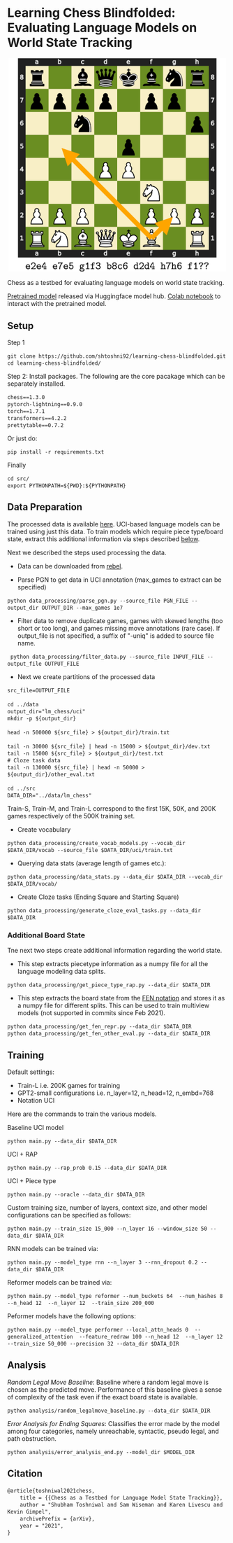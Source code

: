 # Learning Chess Blindfolded: Evaluating Language Models on World State Tracking

<p align="center">
<img src="chess_fig.png" width="500" />
</p>

Chess as a testbed for evaluating language models on world state tracking.

[Pretrained model](https://huggingface.co/shtoshni/gpt2-chess-uci) released via Huggingface model hub.
[Colab notebook](https://colab.research.google.com/drive/125y4MpnSWAakoSE5My9jGMtBExbjqTpW?usp=sharing) to interact with the pretrained model.
## Setup
Step 1
```
git clone https://github.com/shtoshni92/learning-chess-blindfolded.git
cd learning-chess-blindfolded/
```

Step 2: Install packages. The following are the core pacakage which can be separately installed.
```
chess==1.3.0
pytorch-lightning==0.9.0
torch==1.7.1
transformers==4.2.2
prettytable==0.7.2
```

Or just do:
```
pip install -r requirements.txt
```

Finally
```
cd src/
export PYTHONPATH=${PWD}:${PYTHONPATH}
```

## Data Preparation

The processed data is available [here](https://drive.google.com/drive/folders/1G6KdcUhyH15xV6AmcaDTb9i0Hxjtcvdp?usp=sharing).
UCI-based language models can be trained using just this data.
To train models which require piece type/board state, extract this additional information via steps described [below](#additional-board-state).

Next we described the steps used processing the data.

- Data can be downloaded from [rebel](http://rebel13.nl/dl.html?file=dl/MillionBase%202.5%20(PGN).7z). <br/>

- Parse PGN to get data in UCI annotation (max_games to extract can be specified)
```
python data_processing/parse_pgn.py --source_file PGN_FILE --output_dir OUTPUT_DIR --max_games 1e7
```
- Filter data to remove duplicate games, games with skewed lengths (too short or too long), and games missing move annotations (rare case).
If output_file is not specified, a suffix of "-uniq" is added to source file name.
```
 python data_processing/filter_data.py --source_file INPUT_FILE --output_file OUTPUT_FILE
```


- Next we create partitions of the processed data
```
src_file=OUTPUT_FILE

cd ../data
output_dir="lm_chess/uci"
mkdir -p ${output_dir}

head -n 500000 ${src_file} > ${output_dir}/train.txt

tail -n 30000 ${src_file} | head -n 15000 > ${output_dir}/dev.txt
tail -n 15000 ${src_file} > ${output_dir}/test.txt
# Cloze task data
tail -n 130000 ${src_file} | head -n 50000 > ${output_dir}/other_eval.txt

cd ../src
DATA_DIR="../data/lm_chess"
```

Train-S, Train-M, and Train-L correspond to the first 15K, 50K, and 200K games respectively of 
the 500K training set.

- Create vocabulary
```
python data_processing/create_vocab_models.py --vocab_dir $DATA_DIR/vocab --source_file $DATA_DIR/uci/train.txt
```
- Querying data stats (average length of games etc.):
```
python data_processing/data_stats.py --data_dir $DATA_DIR --vocab_dir $DATA_DIR/vocab/
```
- Create Cloze tasks (Ending Square and Starting Square)
```
python data_processing/generate_cloze_eval_tasks.py --data_dir $DATA_DIR
```

### Additional Board State
Tne next two steps create additional information regarding the world state.
- This step extracts piecetype information as a numpy file for all the language modeling data splits.
```
python data_processing/get_piece_type_rap.py --data_dir $DATA_DIR
```
- This step extracts the board state from the [FEN notation](https://en.wikipedia.org/wiki/Forsyth%E2%80%93Edwards_Notation)
  and stores it as a numpy file for different splits. This can be used to train multiview models (not supported in commits since Feb 2021).
```
python data_processing/get_fen_repr.py --data_dir $DATA_DIR
python data_processing/get_fen_other_eval.py --data_dir $DATA_DIR
```

## Training

Default settings:
- Train-L i.e. 200K games for training
- GPT2-small configurations i.e. n_layer=12, n_head=12, n_embd=768
- Notation UCI

Here are the commands to train the various models. <br/>

Baseline UCI model
```
python main.py --data_dir $DATA_DIR
```
UCI + RAP
```
python main.py --rap_prob 0.15 --data_dir $DATA_DIR
```
UCI + Piece type
```
python main.py --oracle --data_dir $DATA_DIR
```
Custom training size, number of layers, context size, and other model configurations can be specified as follows:
```
python main.py --train_size 15_000 --n_layer 16 --window_size 50 --data_dir $DATA_DIR
```

RNN models can be trained via:
```
python main.py --model_type rnn --n_layer 3 --rnn_dropout 0.2 --data_dir $DATA_DIR
```
Reformer models can be trained via:
```
python main.py --model_type reformer --num_buckets 64  --num_hashes 8 --n_head 12  --n_layer 12  --train_size 200_000
```
Peformer models have the following options:
```
python main.py --model_type performer --local_attn_heads 0  --generalized_attention  --feature_redraw 100 --n_head 12  --n_layer 12  --train_size 50_000 --precision 32 --data_dir $DATA_DIR
```
## Analysis
_Random Legal Move Baseline_: Baseline where a random legal move is chosen
as the predicted move. Performance of this baseline gives a sense of
complexity of the task even if the exact board state is available.

```
python analysis/random_legalmove_baseline.py --data_dir $DATA_DIR
```

_Error Analysis for Ending Squares_: Classifies the error made by the model among
four categories, namely unreachable, syntactic, pseudo legal, and path obstruction.
```
python analysis/error_analysis_end.py --model_dir $MODEL_DIR
```

## Citation
```
@article{toshniwal2021chess,
    title = {{Chess as a Testbed for Language Model State Tracking}},
    author = "Shubham Toshniwal and Sam Wiseman and Karen Livescu and Kevin Gimpel",
    archivePrefix = {arXiv},
    year = "2021",
}
```

